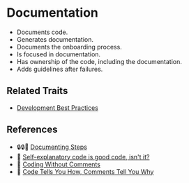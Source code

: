 # Documentation

* Documents code.
* Generates documentation.
* Documents the onboarding process.
* Is focused in documentation.
* Has ownership of the code, including the documentation.
* Adds guidelines after failures.

## Related Traits

* [Development Best Practices](best-practices.md)

## References

* 🔒:lock::memo: [Documenting Steps](https://docs.google.com/document/d/1PIhxgbyeMtGX_x0z2TgyrsF41KIUjJelcGHLdk9d95g/edit)
* :memo: [Self-explanatory code is good code, isn't it?](https://www.futurice.com/blog/self-explanatory-code/)
* :memo: [Coding Without Comments](https://blog.codinghorror.com/coding-without-comments/)
* :memo: [Code Tells You How, Comments Tell You Why](https://blog.codinghorror.com/code-tells-you-how-comments-tell-you-why/)

